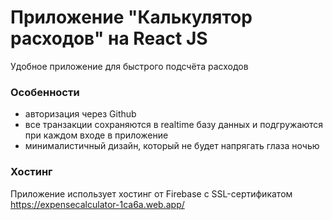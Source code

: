 # Приложение "Калькулятор расходов" на React JS

Удобное приложение для быстрого подсчёта расходов

### Особенности
- авторизация через Github
- все транзакции сохраняются в realtime базу данных и подгружаются при каждом входе в приложение
- минималистичный дизайн, который не будет напрягать глаза ночью

### Хостинг
Приложение использует хостинг от Firebase с SSL-сертификатом</br>
https://expensecalculator-1ca6a.web.app/
